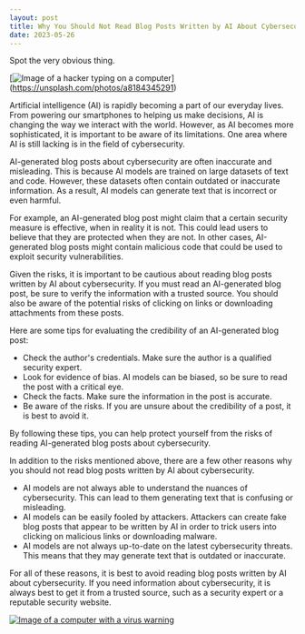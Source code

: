 ```yaml
---
layout: post
title: Why You Should Not Read Blog Posts Written by AI About Cybersecurity
date: 2023-05-26
---
```

Spot the very obvious thing.

[<img alt="Image of a hacker typing on a computer" src="https://unsplash.com/photos/a8184345291" />]
(https://unsplash.com/photos/a8184345291)


Artificial intelligence (AI) is rapidly becoming a part of our everyday lives. From powering our smartphones to helping us make decisions, AI is changing the way we interact with the world. However, as AI becomes more sophisticated, it is important to be aware of its limitations. One area where AI is still lacking is in the field of cybersecurity.

AI-generated blog posts about cybersecurity are often inaccurate and misleading. This is because AI models are trained on large datasets of text and code. However, these datasets often contain outdated or inaccurate information. As a result, AI models can generate text that is incorrect or even harmful.

For example, an AI-generated blog post might claim that a certain security measure is effective, when in reality it is not. This could lead users to believe that they are protected when they are not. In other cases, AI-generated blog posts might contain malicious code that could be used to exploit security vulnerabilities.

Given the risks, it is important to be cautious about reading blog posts written by AI about cybersecurity. If you must read an AI-generated blog post, be sure to verify the information with a trusted source. You should also be aware of the potential risks of clicking on links or downloading attachments from these posts.

Here are some tips for evaluating the credibility of an AI-generated blog post:

* Check the author's credentials. Make sure the author is a qualified security expert.
* Look for evidence of bias. AI models can be biased, so be sure to read the post with a critical eye.
* Check the facts. Make sure the information in the post is accurate.
* Be aware of the risks. If you are unsure about the credibility of a post, it is best to avoid it.

By following these tips, you can help protect yourself from the risks of reading AI-generated blog posts about cybersecurity.

In addition to the risks mentioned above, there are a few other reasons why you should not read blog posts written by AI about cybersecurity.

* AI models are not always able to understand the nuances of cybersecurity. This can lead to them generating text that is confusing or misleading.
* AI models can be easily fooled by attackers. Attackers can create fake blog posts that appear to be written by AI in order to trick users into clicking on malicious links or downloading malware.
* AI models are not always up-to-date on the latest cybersecurity threats. This means that they may generate text that is outdated or inaccurate.

For all of these reasons, it is best to avoid reading blog posts written by AI about cybersecurity. If you need information about cybersecurity, it is always best to get it from a trusted source, such as a security expert or a reputable security website.

[<img alt="Image of a computer with a virus warning" src="https://unsplash.com/photos/8h603299343" />](https://unsplash.com/photos/8h603299343)


